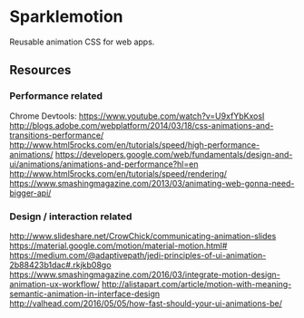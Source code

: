 # Sparklemotion
Reusable animation CSS for web apps.

## Resources


### Performance related

Chrome Devtools: https://www.youtube.com/watch?v=U9xfYbKxosI  
http://blogs.adobe.com/webplatform/2014/03/18/css-animations-and-transitions-performance/
http://www.html5rocks.com/en/tutorials/speed/high-performance-animations/
https://developers.google.com/web/fundamentals/design-and-ui/animations/animations-and-performance?hl=en
http://www.html5rocks.com/en/tutorials/speed/rendering/
https://www.smashingmagazine.com/2013/03/animating-web-gonna-need-bigger-api/


### Design / interaction related

http://www.slideshare.net/CrowChick/communicating-animation-slides
https://material.google.com/motion/material-motion.html#
https://medium.com/@adaptivepath/jedi-principles-of-ui-animation-2b88423b1dac#.rkjkb08go
https://www.smashingmagazine.com/2016/03/integrate-motion-design-animation-ux-workflow/
http://alistapart.com/article/motion-with-meaning-semantic-animation-in-interface-design
http://valhead.com/2016/05/05/how-fast-should-your-ui-animations-be/


